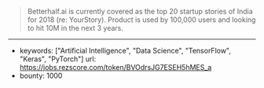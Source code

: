>Betterhalf.ai is currently covered as the top 20 startup stories of India for 2018 (re: YourStory). Product is used by 100,000 users and looking to hit 10M in the next 3 years.
------
- keywords: ["Artificial Intelligence", "Data Science", "TensorFlow", "Keras", "PyTorch"]
url: https://jobs.rezscore.com/token/BVOdrsJG7ESEH5hMES_a
- bounty: 1000
